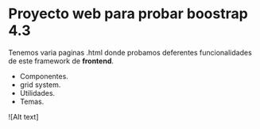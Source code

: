 # Proyecto web para probar boostrap 4.3

Tenemos varia paginas .html donde probamos deferentes funcionalidades de este framework de __frontend__.

- Componentes.
- grid system.
- Utilidades.
- Temas.

![Alt text]